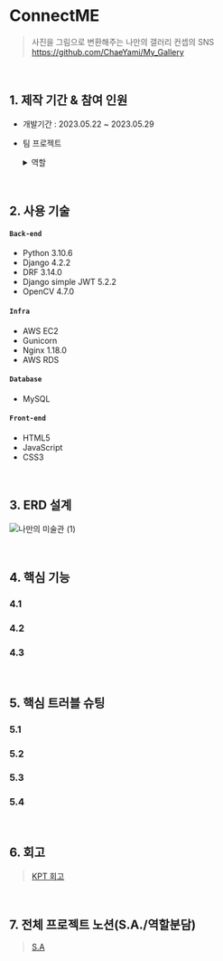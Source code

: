 # ConnectME
>사진을 그림으로 변환해주는 나만의 갤러리 컨셉의 SNS  
>https://github.com/ChaeYami/My_Gallery


</br>

## 1. 제작 기간 & 참여 인원
- 개발기간 : 2023.05.22 ~ 2023.05.29
- 팀 프로젝트
  <details>
  <summary> 역할 </summary>
  <div markdown='1'></div>
    
  - 팀장
  - 회원가입, 로그인, 정보수정, 계정 비활성화/재활성화, 팔로우
  - AWS 백엔드 배포
  - 프론트 배포
  - 팀 문서(노션 회의록,README) 작성 및 관리
  - User 앱 관련 프론트엔드 (JavaScript ajax로 백엔드-프론트엔드 연결)
  
  </details>

</br>

## 2. 사용 기술
#### `Back-end`
  - Python 3.10.6
  - Django 4.2.2
  - DRF 3.14.0
  - Django simple JWT 5.2.2
  - OpenCV 4.7.0
#### `Infra`
  - AWS EC2
  - Gunicorn
  - Nginx 1.18.0
  - AWS RDS
#### `Database`
  - MySQL
#### `Front-end`
  - HTML5
  - JavaScript
  - CSS3

</br>

## 3. ERD 설계
![나만의 미술관 (1)](https://github.com/ChaeYami/portfoilo/assets/120750451/25412bdc-3dd7-43eb-829a-977d54446244)


</br>

## 4. 핵심 기능

### 4.1
### 4.2
### 4.3

</br>

## 5. 핵심 트러블 슈팅
### 5.1
### 5.2
### 5.3
### 5.4

</br>

## 6. 회고
>[KPT 회고](https://secretive-enthusiasm-4ee.notion.site/KPT-fb0fd040c71b41b0a58863cecc7d4d9c?pvs=4)

</br>

## 7. 전체 프로젝트 노션(S.A./역할분담)
>[S.A](https://secretive-enthusiasm-4ee.notion.site/S-A-dd7cf4020b524e6f878f25b994c9de2a)
